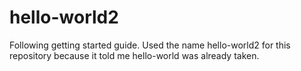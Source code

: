 # hello-world2
Following getting started guide. Used the name hello-world2 for this repository because it told me hello-world was already taken.
